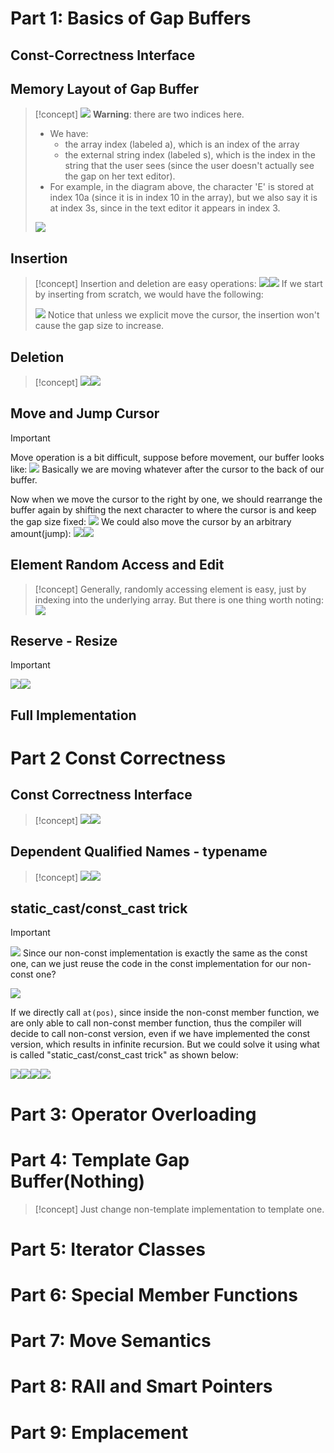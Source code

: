 # Part 1: Basics of Gap Buffers
## Const-Correctness Interface






## Memory Layout of Gap Buffer
> [!concept]
> ![](CS106L/GapBuffer.assets/image-20240120142724634.png)
> **Warning**: there are two indices here. 
> - We have:
> 	- the array index (labeled a), which is an index of the array
> 	- the external string index (labeled s), which is the index in the string that the user sees (since the user doesn't actually see the gap on her text editor). 
> - For example, in the diagram above, the character 'E' is stored at index 10a (since it is in index 10 in the array), but we also say it is at index 3s, since in the text editor it appears in index 3.
> 
> ![](CS106L/GapBuffer.assets/image-20240120212136044.png)



## Insertion
> [!concept]
> Insertion and deletion are easy operations:
> ![](CS106L/GapBuffer.assets/image-20240120213454468.png)![](CS106L/GapBuffer.assets/image-20240120213425517.png)
> If we start by inserting from scratch, we would have the following:
> 
> ![](CS106L/GapBuffer.assets/image-20240120213954523.png)
> Notice that unless we explicit move the cursor, the insertion won't cause the gap size to increase.





## Deletion 
> [!concept]
> ![](CS106L/GapBuffer.assets/image-20240120213524561.png)![](CS106L/GapBuffer.assets/image-20240120213642811.png)



## Move and Jump Cursor
> [!important]
> Move operation is a bit difficult, suppose before movement, our buffer looks like:
> ![](CS106L/GapBuffer.assets/image-20240120214455139.png)
> Basically we are moving whatever after the cursor to the back of our buffer.
> 
> Now when we move the cursor to the right by one, we should rearrange the buffer again by shifting the next character to where the cursor is and keep the gap size fixed:
> ![](CS106L/GapBuffer.assets/image-20240120214857020.png)
> We could also move the cursor by an arbitrary amount(jump):
> ![](CS106L/GapBuffer.assets/image-20240120214940519.png)![](CS106L/GapBuffer.assets/image-20240120214945690.png)



## Element Random Access and Edit
> [!concept]
> Generally, randomly accessing element is easy, just by indexing into the underlying array. But there is one thing worth noting:
> ![](CS106L/GapBuffer.assets/image-20240120215124013.png)


## Reserve - Resize
> [!important]
> ![](CS106L/GapBuffer.assets/image-20240120211627060.png)![](CS106L/GapBuffer.assets/image-20240120211639662.png)


## Full Implementation




# Part 2  Const Correctness
## Const Correctness Interface
> [!concept]
> ![](CS106L/GapBuffer.assets/image-20240120164412513.png)![](CS106L/GapBuffer.assets/image-20240120164420901.png)



## Dependent Qualified Names - typename
> [!concept]
> ![](CS106L/GapBuffer.assets/image-20240120164450846.png)![](CS106L/GapBuffer.assets/image-20240120164457259.png)


## static_cast/const_cast trick
> [!important]
> ![](CS106L/GapBuffer.assets/image-20240120164521696.png)
> Since our non-const implementation is exactly the same as the const one, can we just reuse the code in the const implementation for our non-const one? 
> 
> ![](CS106L/GapBuffer.assets/image-20240120164658625.png)
> 
> If we directly call `at(pos)`, since inside the non-const member function, we are only able to call non-const member function, thus the compiler will decide to call non-const version, even if we have implemented the const version, which results in infinite recursion. But we could solve it using what is called "static_cast/const_cast trick" as shown below:
> 
> ![](CS106L/GapBuffer.assets/image-20240120164916821.png)![](CS106L/GapBuffer.assets/image-20240120164938860.png)![](CS106L/GapBuffer.assets/image-20240120164944797.png)![](CS106L/GapBuffer.assets/image-20240120164950488.png)




# Part 3: Operator Overloading




# Part 4: Template Gap Buffer(Nothing)
> [!concept]
> Just change non-template implementation to template one.



# Part 5: Iterator Classes




# Part 6: Special Member Functions



# Part 7: Move Semantics




# Part 8: RAII and Smart Pointers



# Part 9: Emplacement